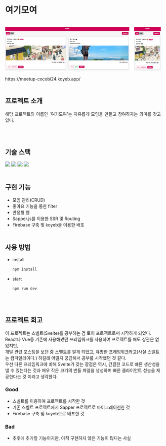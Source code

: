 <!-- 개요 -->
# 여기모여
<p align="center">
  <br>
    <img src="./static/메인.PNG">
  <br>
</p>
<a src="https://meetup-cocobi24.koyeb.app/">https://meetup-cocobi24.koyeb.app/</a>
<br><br>

<!-- 프로젝트 소개 -->
## 프로젝트 소개
<p align="justify">
해당 프로젝트의 이름인 '여기모여'는 자유롭게 모임을 만들고 참여하자는 의미를 갖고 있다.
</p>
<br><br>

<!-- 사용 기술 -->
## 기술 스택
<img src="https://img.shields.io/badge/Svelte-FF7B00?style=flat&logo=Svelte&logoColor=white"/>
<img src="https://img.shields.io/badge/Sapper-009896?style=flat&logo=Svelte&logoColor=white"/>
<img src="https://img.shields.io/badge/Firebase-ffd400?style=flat&logo=Firebase&logoColor=white"/>
<img src="https://img.shields.io/badge/Koyeb-212121?style=flat&logo=Koyeb&logoColor=white"/>
<br><br>

<!-- 구현 기능 -->
## 구현 기능
* 모임 관리(CRUD)
* 좋아요 기능을 통한 filter
* 반응형 웹
* Sapper.js를 이용한 SSR 및 Routing
* Firebase 구축 및 koyeb을 이용한 배포
<br><br>

<!-- 사용 방법 -->
## 사용 방법
* install
  ```sh
  npm install
  ```
* start
  ```sh
  npm run dev
  ```
<br><br>

<!-- 프로젝트 회고 -->
## 프로젝트 회고
이 프로젝트는 스벨트(Svelte)를 공부하는 겸 토이 프로젝트로써 시작하게 되었다.<br>
React나 Vue등 기존에 사용해봤던 프레임워크를 사용하여 프로젝트를 해도 상관은 없었지만,<br>
개발 관련 포스팅을 보던 중 스벨트를 알게 되었고, 유망한 프레임워크라고(사실 스벨트는 컴파일러이다.) 하길래 어떨지 궁금해서 공부를 시작했던 것 같다.<br>
우선 다른 프레임워크에 비해 Svelte가 갖는 장점은 역시, 간결한 코드로 빠른 생산성을 낼 수 있는다는 것과 매우 작은 크기의 번들 파일을 생성하며 빠른 클라이언트 성능을 제공한다는 것 이라고 생각한다.<br>
### Good
* 스벨트를 이용하여 프로젝트를 시작한 것
* 기존 스벨트 프로젝트에서 Sapper 프로젝트로 마이그레이션한 것
* Firebase 구축 및 koyeb으로 배포한 것
### Bad
* 추후에 추가할 기능이지만, 아직 구현하지 않은 기능이 많다는 사실
<br><br>